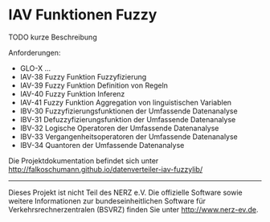 IAV Funktionen Fuzzy
====================

TODO kurze Beschreibung

Anforderungen:

 - GLO-X ...
 - IAV-38 Fuzzy Funktion Fuzzyfizierung
 - IAV-39 Fuzzy Funktion Definition von Regeln
 - IAV-40 Fuzzy Funktion Inferenz
 - IAV-41 Fuzzy Funktion Aggregation von linguistischen Variablen
 - IBV-30 Fuzzyfizierungsfunktionen der Umfassende Datenanalyse
 - IBV-31 Defuzzyfizierungsfunktion der Umfassende Datenanalyse
 - IBV-32 Logische Operatoren der Umfassende Datenanalyse
 - IBV-33 Vergangenheitsoperatoren der Umfassende Datenanalyse
 - IBV-34 Quantoren der Umfassende Datenanalyse

Die Projektdokumentation befindet sich unter
http://falkoschumann.github.io/datenverteiler-iav-fuzzylib/

---

Dieses Projekt ist nicht Teil des NERZ e.V. Die offizielle Software sowie
weitere Informationen zur bundeseinheitlichen Software für
Verkehrsrechnerzentralen (BSVRZ) finden Sie unter http://www.nerz-ev.de.
